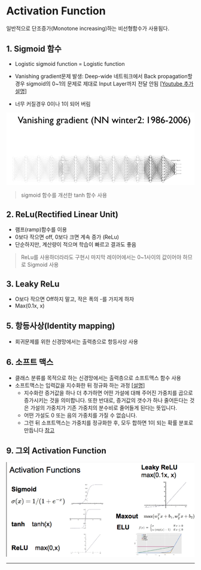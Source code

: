 # Activation Function
일반적으로 단조증가(Monotone increasing)하는 비선형함수가 사용됨다. 



## 1. Sigmoid 함수
* Logistic sigmoid function = Logistic function 

* Vanishing gradient문제 발생: Deep-wide 네트워크에서 Back propagation할경우 sigmoid의 0~1의 문제로 제대로 Input Layer까지 전달 안됨 [[Youtube 추가설명]](https://youtu.be/cKtg_fpw88c?t=7m9s)
* 너무 커질경우 0이나 1이 되어 버림 

![Vanishing gradien](/assets/vgpro.PNG)



> sigmoid 함수를 개선한 tanh 함수 사용 



## 2. ReLu(Rectified Linear Unit)
* 램프(ramp)함수를 이용 
* 0보다 작으면 off, 0보다 크면 계속 증가 (ReLu)
* 단순하지만, 계산량이 적으며 학습이 빠르고 결과도 좋음 



> ReLu를 사용하더라라도 구현시 마지막 레이어에서는 0~1사이의 값이어야 하므로 Sigmoid 사용


## 3. Leaky ReLu
* O보다 작으면 Off하지 말고, 작은 폭의 -를 가지게 하자  
* Max(0.1x, x)


## 5. 항등사상(Identity mapping)
* 회귀문제를 위한 신경망에서는 출력층으로 항등사상 사용


## 6. 소프트 맥스
* 클래스 분류를 목적으로 하는 신경망에서는 출력층으로 소프트맥스 함수 사용 
* 소프트맥스는 입력값을 지수화한 뒤 정규화 하는 과정 [[설명]](https://tensorflowkorea.gitbooks.io/tensorflow-kr/content/g3doc/tutorials/mnist/beginners/)
    * 지수화란 증거값을 하나 더 추가하면 어떤 가설에 대해 주어진 가중치를 곱으로 증가시키는 것을 의미합니다. 또한 반대로, 증거값의 갯수가 하나 줄어든다는 것은 가설의 가중치가 기존 가중치의 분수비로 줄어들게 된다는 뜻입니다. 
    * 어떤 가설도 0 또는 음의 가중치를 가질 수 없습니다. 
    * 그런 뒤 소프트맥스는 가중치를 정규화한 후, 모두 합하면 1이 되는 확률 분포로 만듭니다 [참고](http://neuralnetworksanddeeplearning.com/chap3.html#softmax)


## 9. 그외 Activation Function 
![](/assets/acode.PNG)




---
